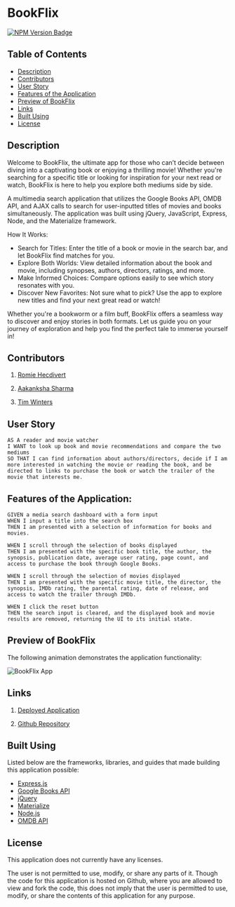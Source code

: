 # BookFlix

[![NPM Version Badge](https://badge.fury.io/js/%40angular%2Fcore.svg)](https://badge.fury.io/js/%40angular%2Fcore)

## Table of Contents

- [Description](#description)
- [Contributors](#contributors)
- [User Story](#user-story)
- [Features of the Application](#features-of-the-application)
- [Preview of BookFlix](#preview-of-bookflix)
- [Links](#links)
- [Built Using](#built-using)
- [License](#license)

## Description

Welcome to BookFlix, the ultimate app for those who can’t decide between diving into a captivating book or enjoying a thrilling movie! Whether you're searching for a specific title or looking for inspiration for your next read or watch, BookFlix is here to help you explore both mediums side by side.

A multimedia search application that utilizes the Google Books API, OMDB API, and AJAX calls to search for user-inputted titles of movies and books simultaneously. The application was built using jQuery, JavaScript, Express, Node, and the Materialize framework.

How It Works:

- Search for Titles: Enter the title of a book or movie in the search bar, and let BookFlix find matches for you.
- Explore Both Worlds: View detailed information about the book and movie, including synopses, authors, directors, ratings, and more.
- Make Informed Choices: Compare options easily to see which story resonates with you.
- Discover New Favorites: Not sure what to pick? Use the app to explore new titles and find your next great read or watch!

Whether you're a bookworm or a film buff, BookFlix offers a seamless way to discover and enjoy stories in both formats. Let us guide you on your journey of exploration and help you find the perfect tale to immerse yourself in!

## Contributors

1. [Romie Hecdivert](https://github.com/rh9891)

2. [Aakanksha Sharma](https://github.com/asharma1398)

3. [Tim Winters](https://github.com/erasersleeve)

## User Story

```
AS A reader and movie watcher
I WANT to look up book and movie recommendations and compare the two mediums
SO THAT I can find information about authors/directors, decide if I am more interested in watching the movie or reading the book, and be directed to links to purchase the book or watch the trailer of the movie that interests me.
```

## Features of the Application:

```
GIVEN a media search dashboard with a form input
WHEN I input a title into the search box
THEN I am presented with a selection of information for books and movies.

WHEN I scroll through the selection of books displayed
THEN I am presented with the specific book title, the author, the synopsis, publication date, average user rating, page count, and access to purchase the book through Google Books.

WHEN I scroll through the selection of movies displayed
THEN I am presented with the specific movie title, the director, the synopsis, IMDb rating, the parental rating, date of release, and access to watch the trailer through IMDb.

WHEN I click the reset button
THEN the search input is cleared, and the displayed book and movie results are removed, returning the UI to its initial state.
```

## Preview of BookFlix

The following animation demonstrates the application functionality:

![BookFlix App](https://github.com/user-attachments/assets/67f0f5b4-2a53-488b-8584-81b7984bb556)

## Links

1. [Deployed Application](https://bookflix-explore.netlify.app)

2. [Github Repository](https://github.com/rh9891/BookFlix)

## Built Using

Listed below are the frameworks, libraries, and guides that made building this application possible:

- [Express.js](https://expressjs.com/)
- [Google Books API](https://developers.google.com/books)
- [jQuery](https://api.jquery.com/)
- [Materialize](https://materializecss.com/)
- [Node.js](https://nodejs.org/en/)
- [OMDB API](http://www.omdbapi.com/)

## License

This application does not currently have any licenses.

The user is not permitted to use, modify, or share any parts of it. Though the code for this application is hosted on Github, where you are allowed to view and fork the code, this does not imply that the user is permitted to use, modify, or share the contents of this application for any purpose.
